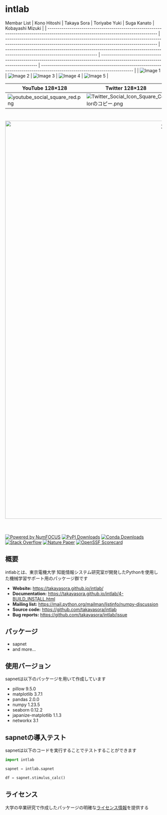 # intlab

Membar List
| Kono Hitoshi                                                                                                                            | Takaya Sora                                                                                                                                           | Toriyabe Yuki                                                                                                                    | Suga Kanato                                                                                                                    | Kobayashi Mizuki                                                                                                                    |
| ------------------------------------------------------------------------------------------------------------------------------------- | ---------------------------------------------------------------------------------------------------------------------------------------------------------- | ---------------------------------------------------------------------------------------------------------------------------- | ---------------------------------------------------------------------------------------------------------------------------- | ---------------------------------------------------------------------------------------------------------------------------- |
| ![Image 1](URL_to_image_1)              | ![Image 2](URL_to_image_2)                                  | ![Image 3](URL_to_image_3)                                                                                                 | ![Image 4](URL_to_image_4)                                                                                                 | ![Image 5](URL_to_image_5)                                                                                                 |




| YouTube 128×128                                                                                                                            | Twitter 128×128                                                                                                                                           |
| ------------------------------------------------------------------------------------------------------------------------------------------- | ---------------------------------------------------------------------------------------------------------------------------------------------------------- |
| ![youtube_social_square_red.png](https://qiita-image-store.s3.ap-northeast-1.amazonaws.com/0/362315/65d2d650-aee5-40cb-2093-607d931ec087.png) | ![Twitter_Social_Icon_Square_Colorのコピー.png](https://qiita-image-store.s3.ap-northeast-1.amazonaws.com/0/362315/7a000ef8-21c1-1e86-2942-f1933ffe839b.png) |


<h1 align="center">
<a href="https://takayasora.com">
  <img src="../base/source/welcome.gif" alt="Sora's GitHub Banner" width="1280">
</a>
</h1>
</br>


[![Powered by NumFOCUS](https://img.shields.io/badge/powered%20by-NumFOCUS-orange.svg?style=flat&colorA=E1523D&colorB=007D8A)](
https://numfocus.org)
[![PyPI Downloads](https://img.shields.io/pypi/dm/numpy.svg?label=PyPI%20downloads)](
https://pypi.org/project/numpy/)
[![Conda Downloads](https://img.shields.io/conda/dn/conda-forge/numpy.svg?label=Conda%20downloads)](
https://anaconda.org/conda-forge/numpy)
[![Stack Overflow](https://img.shields.io/badge/stackoverflow-Ask%20questions-blue.svg)](
https://stackoverflow.com/questions/tagged/numpy)
[![Nature Paper](https://img.shields.io/badge/DOI-10.1038%2Fs41586--020--2649--2-blue)](
https://doi.org/10.1038/s41586-020-2649-2)
[![OpenSSF Scorecard](https://api.securityscorecards.dev/projects/github.com/numpy/numpy/badge)](https://api.securityscorecards.dev/projects/github.com/numpy/numpy)

## 概要
intlabとは、東京電機大学 知能情報システム研究室が開発したPythonを使用した機械学習サポート用のパッケージ群です

- **Website:** https://takayasora.github.io/intlab/
- **Documentation:** https://takayasora.github.io/intlab/4-BUILD_INSTALL.html
- **Mailing list:** https://mail.python.org/mailman/listinfo/numpy-discussion
- **Source code:** https://github.com/takayasora/intlab
- **Bug reports:** https://github.com/takayasora/intlab/issue

## パッケージ
- sapnet
- and more...
  
## 使用バージョン
sapnetは以下のパッケージを用いて作成しています
- pillow 9.5.0
- matplotlib 3.7.1
- pandas 2.0.0
- numpy 1.23.5
- seaborn 0.12.2
- japanize-matplotlib 1.1.3
- networkx 3.1

## sapnetの導入テスト
sapnetは以下のコードを実行することでテストすることができます

```Python
import intlab

sapnet = intlab.sapnet

df = sapnet.stimulus_calc()
```

## ライセンス
  大学の卒業研究で作成したパッケージの明確な[ライセンス情報](https://takayasora.github.io/intlab/6-LICENSE.html)を提供する

<!--
NumPy is a community-driven open source project developed by a diverse group of
[contributors](https://numpy.org/teams/). The NumPy leadership has made a strong
commitment to creating an open, inclusive, and positive community. Please read the
[NumPy Code of Conduct](https://numpy.org/code-of-conduct/) for guidance on how to interact
with others in a way that makes our community thrive.
-->
